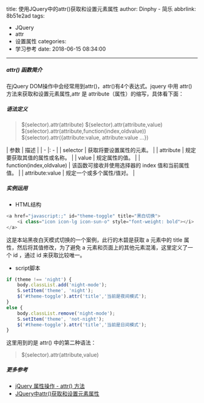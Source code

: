 title: 使用JQuery中的attr()获取和设置元素属性
author: Dinphy - 简乐
abbrlink: 8b51e2ad
tags:
  - JQuery
  - attr
  - 设置属性
categories:
  - 学习参考
date: 2018-06-15 08:34:00
---
##### attr() 函数简介

在jQuery DOM操作中会经常用到attr()，attr()有4个表达式。jquery 中用 attr() 方法来获取和设置元素属性,attr 是 attribute（属性）的缩写，具体看下面：

##### 语法定义

> $(selector).attr(attribute)
> $(selector).attr(attribute,value)
> $(selector).attr(attribute,function(index,oldvalue))
> $(selector).attr({attribute:value, attribute:value ...})

| 参数 | 描述 |
| - |: - |
| selector | 获取将要设置属性的元素。 |
| attribute | 规定要获取其值的属性或名称。 |
| value | 规定属性的值。 |
| function(index,oldvalue) | 该函数可接收并使用选择器的 index 值和当前属性值。 |
| attribute:value | 规定一个或多个属性/值对。 |

##### 实例运用

- HTML结构

```js
<a href="javascript:;" id="theme-toggle" title="黑白切换">
	<i class="icon icon-lg icon-sun-o" style="font-weight: bold"></i>
</a>
```

这是本站黑夜白天模式切换的一个案例，此行的木碧是获取 a 元素中的 title 属性，然后将其值修改，为了避免 a 元素和页面上的其他元素混淆，这里定义了一个 id ，通过 id 来获取比较唯一。

- script脚本

```js
if (theme !== 'night') {
	body.classList.add('night-mode');
	S.setItem('theme', 'night');
	$('#theme-toggle').attr('title','当前是夜间模式');
}
else {
	body.classList.remove('night-mode');
	S.setItem('theme', 'not-night');
	$('#theme-toggle').attr('title','当前是日间模式');
}
```

这里用到的是 attr() 中的第二种语法：

> $(selector).attr(attribute,value)

##### 更多参考

- [jQuery 属性操作 - attr() 方法](http://www.w3school.com.cn/jquery/attributes_attr.asp)
- [JQuery中attr()获取和设置元素属性](https://blog.csdn.net/IT_beast/article/details/52203305)